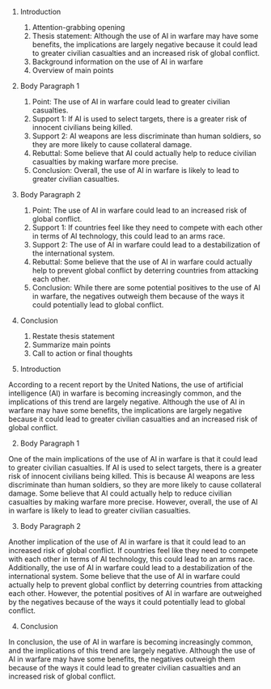 1. Introduction
    1. Attention-grabbing opening
    2. Thesis statement: Although the use of AI in warfare may have some benefits, the implications are largely negative because it could lead to greater civilian casualties and an increased risk of global conflict.
    3. Background information on the use of AI in warfare
    4. Overview of main points

2. Body Paragraph 1
    1. Point: The use of AI in warfare could lead to greater civilian casualties.
    2. Support 1: If AI is used to select targets, there is a greater risk of innocent civilians being killed.
    3. Support 2: AI weapons are less discriminate than human soldiers, so they are more likely to cause collateral damage.
    4. Rebuttal: Some believe that AI could actually help to reduce civilian casualties by making warfare more precise.
    5. Conclusion: Overall, the use of AI in warfare is likely to lead to greater civilian casualties.

3. Body Paragraph 2
    1. Point: The use of AI in warfare could lead to an increased risk of global conflict.
    2. Support 1: If countries feel like they need to compete with each other in terms of AI technology, this could lead to an arms race.
    3. Support 2: The use of AI in warfare could lead to a destabilization of the international system.
    4. Rebuttal: Some believe that the use of AI in warfare could actually help to prevent global conflict by deterring countries from attacking each other.
    5. Conclusion: While there are some potential positives to the use of AI in warfare, the negatives outweigh them because of the ways it could potentially lead to global conflict.

4. Conclusion
    1. Restate thesis statement
    2. Summarize main points
    3. Call to action or final thoughts

1. Introduction

According to a recent report by the United Nations, the use of artificial intelligence (AI) in warfare is becoming increasingly common, and the implications of this trend are largely negative. Although the use of AI in warfare may have some benefits, the implications are largely negative because it could lead to greater civilian casualties and an increased risk of global conflict.

2. Body Paragraph 1

One of the main implications of the use of AI in warfare is that it could lead to greater civilian casualties. If AI is used to select targets, there is a greater risk of innocent civilians being killed. This is because AI weapons are less discriminate than human soldiers, so they are more likely to cause collateral damage. Some believe that AI could actually help to reduce civilian casualties by making warfare more precise. However, overall, the use of AI in warfare is likely to lead to greater civilian casualties.

3. Body Paragraph 2

Another implication of the use of AI in warfare is that it could lead to an increased risk of global conflict. If countries feel like they need to compete with each other in terms of AI technology, this could lead to an arms race. Additionally, the use of AI in warfare could lead to a destabilization of the international system. Some believe that the use of AI in warfare could actually help to prevent global conflict by deterring countries from attacking each other. However, the potential positives of AI in warfare are outweighed by the negatives because of the ways it could potentially lead to global conflict.

4. Conclusion

In conclusion, the use of AI in warfare is becoming increasingly common, and the implications of this trend are largely negative. Although the use of AI in warfare may have some benefits, the negatives outweigh them because of the ways it could lead to greater civilian casualties and an increased risk of global conflict.